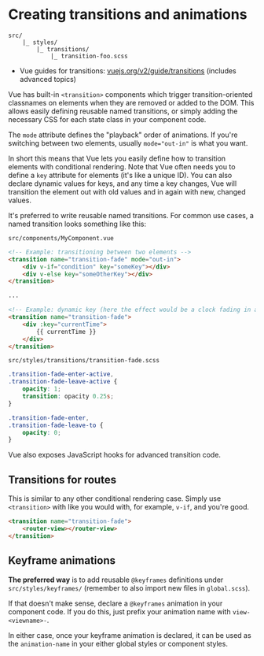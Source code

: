 
# Creating transitions and animations

```
src/
    |_ styles/
  	    |_ transitions/
  	        |_ transition-foo.scss
```

- Vue guides for transitions: [vuejs.org/v2/guide/transitions](https://vuejs.org/v2/guide/transitions) (includes advanced topics)

Vue has built-in `<transition>` components which trigger transition-oriented classnames on elements when they are removed or added to the DOM. This allows easily defining reusable named transitions, or simply adding the necessary CSS for each state class in your component code.

The `mode` attribute defines the "playback" order of animations. If you're switching between two elements, usually `mode="out-in"` is what you want.

In short this means that Vue lets you easily define how to transition elements with conditional rendering. Note that Vue often needs you to define a `key` attribute for elements (it's like a unique ID). You can also declare dynamic values for keys, and any time a key changes, Vue will transition the element out with old values and in again with new, changed values.

It's preferred to write reusable named transitions. For common use cases, a named transition looks something like this:

`src/components/MyComponent.vue`

```html
<!-- Example: transitioning between two elements -->
<transition name="transition-fade" mode="out-in">
	<div v-if="condition" key="someKey"></div>
	<div v-else key="someOtherKey"></div>
</transition>

...

<!-- Example: dynamic key (here the effect would be a clock fading in and out when time updates) -->
<transition name="transition-fade">
	<div :key="currentTime">
		{{ currentTime }}
	</div>
</transition>
```

`src/styles/transitions/transition-fade.scss`

```scss
.transition-fade-enter-active,
.transition-fade-leave-active {
	opacity: 1;
	transition: opacity 0.25s;
}

.transition-fade-enter,
.transition-fade-leave-to {
	opacity: 0;
}
```

Vue also exposes JavaScript hooks for advanced transition code.

## Transitions for routes

This is similar to any other conditional rendering case. Simply use `<transition>` with like you would with, for example, `v-if`, and you're good.

```html
<transition name="transition-fade">
	<router-view></router-view>
</transition>
```

## Keyframe animations

**The preferred way** is to add reusable `@keyframes` definitions under `src/styles/keyframes/` (remember to also import new files in `global.scss`).

If that doesn't make sense, declare a `@keyframes` animation in your component code. If you do this, just prefix your animation name with `view-<viewname>-`.

In either case, once your keyframe animation is declared, it can be used as the `animation-name` in your either global styles or component styles.
